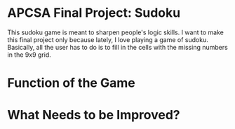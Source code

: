 # APCSA Final Project: Sudoku
This sudoku game is meant to sharpen people's logic skills. I want to make this final project only because lately, I love playing a game of sudoku. Basically, all the user has to do is to fill in the cells with the missing numbers in the 9x9 grid.

# Function of the Game

# What Needs to be Improved?
